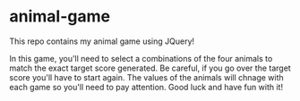 # animal-game
This repo contains my animal game using JQuery!

In this game, you'll need to select a combinations of the four animals to match the exact target score generated. Be careful, if you go over the target score you'll have to start again. The values of the animals will chnage with each game so you'll need to pay attention. Good luck and have fun with it!
